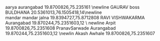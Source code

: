 aarya aurangabad 19.8700826,75.235161 \newline
GAURAV boss BULDHANA 20.5361013,76.1505418,14\newline  
mandar mandar jalna 19.8394727,75.8712808
RAVI VISHWAKARMA Aurangabad 19.870244,75.2351603,12 \ newline
Arpit 19.8700826,75.2351608
PranavSarwade Aurangabad 19.870244,75.2351603,12 \newlin
Akash Awhale 19.8700826,75.2351607

